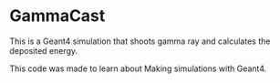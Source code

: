 # GammaCast

This is a Geant4 simulation that shoots gamma ray and calculates the deposited energy.

This code was made to learn about Making simulations with Geant4.
